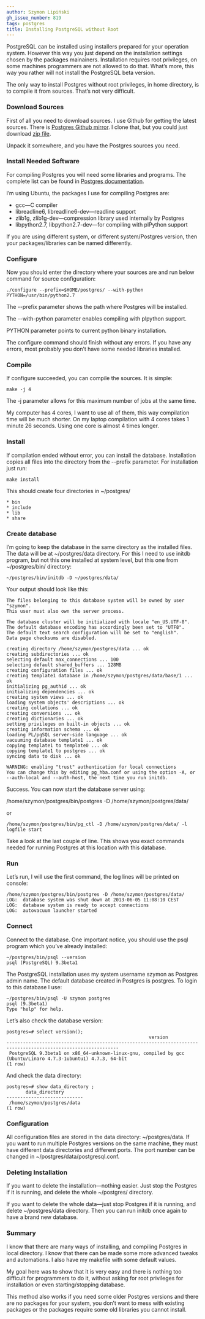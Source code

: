 ```yaml
---
author: Szymon Lipiński
gh_issue_number: 819
tags: postgres
title: Installing PostgreSQL without Root
---
```


PostgreSQL can be installed using installers prepared for your operation system. However this way you just depend on the installation settings chosen by the packages mainainers. Installation requires root privileges, on some machines programmers are not allowed to do that. What’s more, this way you rather will not install the PostgreSQL beta version.

The only way to install Postgres without root privileges, in home directory, is to compile it from sources. That’s not very difficult.

### Download Sources

First of all you need to download sources. I use Github for getting the latest sources. There is [Postgres Github mirror](https://github.com/postgres/postgres). I clone that, but you could just download [zip file](https://github.com/postgres/postgres/archive/master.zip).

Unpack it somewhere, and you have the Postgres sources you need.

### Install Needed Software

For compiling Postgres you will need some libraries and programs. The complete list can be found in [Postgres documentation](https://www.postgresql.org/docs/9.2/static/install-requirements.html).

I’m using Ubuntu, the packages I use for compiling Postgres are:

- gcc—C compiler
- libreadline6, libreadline6-dev—readline support
- zlib1g, zlib1g-dev—compression library used internally by Postgres
- libpython2.7, libpython2.7-dev—for compiling with plPython support

If you are using different system, or different system/Postgres version, then your packages/libraries can be named differently.

### Configure

Now you should enter the directory where your sources are and run below command for source configuration:

```
./configure --prefix=$HOME/postgres/ --with-python PYTHON=/usr/bin/python2.7
```

The --prefix parameter shows the path where Postgres will be installed.

The --with-python parameter enables compiling with plpython support.

PYTHON parameter points to current python binary installation.

The configure command should finish without any errors. If you have any errors, most probably you don’t have some needed libraries installed.

### Compile

If configure succeeded, you can compile the sources. It is simple:

```
make -j 4
```

The -j parameter allows for this maximum number of jobs at the same time.

My computer has 4 cores, I want to use all of them, this way compilation time will be much shorter. On my laptop compilation with 4 cores takes 1 minute 26 seconds. Using one core is almost 4 times longer.

### Install

If compilation ended without error, you can install the database. Installation copies all files into the directory from the --prefix parameter. For installation just run:

```
make install
```

This should create four directories in ~/postgres/

```
* bin
* include
* lib
* share
```

### Create database

I’m going to keep the database in the same directory as the installed files. The data will be at ~/postgres/data directory. For this I need to use initdb program, but not this one installed at system level, but this one from ~/postgres/bin/ directory:

```
~/postgres/bin/initdb -D ~/postgres/data/
```

Your output should look like this:

```
The files belonging to this database system will be owned by user "szymon".
This user must also own the server process.

The database cluster will be initialized with locale "en_US.UTF-8".
The default database encoding has accordingly been set to "UTF8".
The default text search configuration will be set to "english".
Data page checksums are disabled.

creating directory /home/szymon/postgres/data ... ok
creating subdirectories ... ok
selecting default max_connections ... 100
selecting default shared_buffers ... 128MB
creating configuration files ... ok
creating template1 database in /home/szymon/postgres/data/base/1 ... ok
initializing pg_authid ... ok
initializing dependencies ... ok
creating system views ... ok
loading system objects' descriptions ... ok
creating collations ... ok
creating conversions ... ok
creating dictionaries ... ok
setting privileges on built-in objects ... ok
creating information schema ... ok
loading PL/pgSQL server-side language ... ok
vacuuming database template1 ... ok
copying template1 to template0 ... ok
copying template1 to postgres ... ok
syncing data to disk ... ok

WARNING: enabling "trust" authentication for local connections
You can change this by editing pg_hba.conf or using the option -A, or
--auth-local and --auth-host, the next time you run initdb.
```

Success. You can now start the database server using:

/home/szymon/postgres/bin/postgres -D /home/szymon/postgres/data/

or

    /home/szymon/postgres/bin/pg_ctl -D /home/szymon/postgres/data/ -l logfile start

Take a look at the last couple of line. This shows you exact commands needed for running Postgres at this location with this database.

### Run

Let’s run, I will use the first command, the log lines will be printed on console:

```
/home/szymon/postgres/bin/postgres -D /home/szymon/postgres/data/
LOG:  database system was shut down at 2013-06-05 11:08:10 CEST
LOG:  database system is ready to accept connections
LOG:  autovacuum launcher started
```

### Connect

Connect to the database. One important notice, you should use the psql program which you’ve already installed:

```
~/postgres/bin/psql --version
psql (PostgreSQL) 9.3beta1
```

The PostgreSQL installation uses my system username szymon as Postgres admin name. The default database created in Postgres is postgres. To login to this database I use:

```
~/postgres/bin/psql -U szymon postgres
psql (9.3beta1)
Type "help" for help.
```

Let’s also check the database version:

```
postgres=# select version();
                                                    version
---------------------------------------------------------------------------------------------------------------
 PostgreSQL 9.3beta1 on x86_64-unknown-linux-gnu, compiled by gcc (Ubuntu/Linaro 4.7.3-1ubuntu1) 4.7.3, 64-bit
(1 row)
```

And check the data directory:

```
postgres=# show data_directory ;
       data_directory
----------------------------
 /home/szymon/postgres/data
(1 row)
```

### Configuration

All configuration files are stored in the data directory: ~/postgres/data. If you want to run multiple Postgres versions on the same machine, they must have different data directories and different ports. The port number can be changed in ~/postgres/data/postgresql.conf.

### Deleting Installation

If you want to delete the installation—nothing easier. Just stop the Postgres if it is running, and delete the whole ~/postgres/ directory.

If you want to delete the whole data—just stop Postgres if it is running, and delete ~/postgres/data directory. Then you can run initdb once again to have a brand new database.

### Summary

I know that there are many ways of installing, and compiling Postgres in local directory. I know that there can be made some more advanced tweaks and automations. I also have my makefile with some default values.

My goal here was to show that it is very easy and there is nothing too difficult for programmers to do it, without asking for root privileges for installation or even starting/stopping database.

This method also works if you need some older Postgres versions and there are no packages for your system, you don’t want to mess with existing packages or the packages require some old libraries you cannot install.
